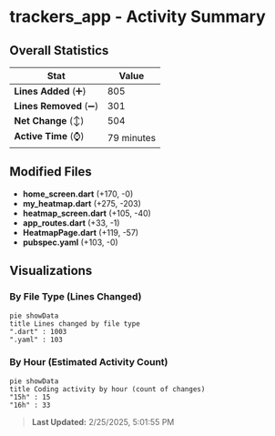 # trackers_app - Activity Summary 

## Overall Statistics

| Stat                   | Value                                                             |
| ---------------------- | ----------------------------------------------------------------- |
| **Lines Added** (➕)   | 805                                          |
| **Lines Removed** (➖) | 301                                        |
| **Net Change** (↕)    | 504                |
| **Active Time** (⌚)   | 79 minutes |


## Modified Files
- **home_screen.dart** (+170, -0)
- **my_heatmap.dart** (+275, -203)
- **heatmap_screen.dart** (+105, -40)
- **app_routes.dart** (+33, -1)
- **HeatmapPage.dart** (+119, -57)
- **pubspec.yaml** (+103, -0)

## Visualizations

### By File Type (Lines Changed)

```mermaid
pie showData
title Lines changed by file type
".dart" : 1003
".yaml" : 103
```

### By Hour (Estimated Activity Count)

```mermaid
pie showData
title Coding activity by hour (count of changes)
"15h" : 15
"16h" : 33
```


> **Last Updated:** 2/25/2025, 5:01:55 PM